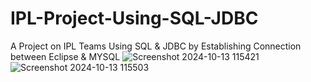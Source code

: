# IPL-Project-Using-SQL-JDBC
A Project on IPL Teams Using SQL &amp; JDBC by Establishing Connection between Eclipse &amp; MYSQL 
![Screenshot 2024-10-13 115421](https://github.com/user-attachments/assets/341654bd-8f9b-4ce2-a5fb-0acec3a6b42f)
![Screenshot 2024-10-13 115503](https://github.com/user-attachments/assets/d5e61397-e21c-4115-9b93-f127d5ee2175)
